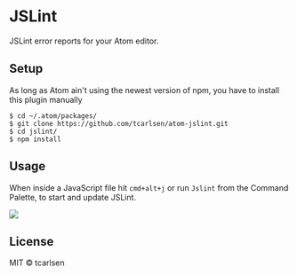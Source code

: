 # JSLint

JSLint error reports for your Atom editor.

## Setup

As long as Atom ain't using the newest version of npm, you have to install this plugin manually

```
$ cd ~/.atom/packages/
$ git clone https://github.com/tcarlsen/atom-jslint.git
$ cd jslint/
$ npm install
```

## Usage

When inside a JavaScript file hit `cmd+alt+j` or run `Jslint` from the Command Palette, to start and update JSLint.

![](https://dl.dropboxusercontent.com/u/2714001/jslint.gif)

## License

MIT © tcarlsen
